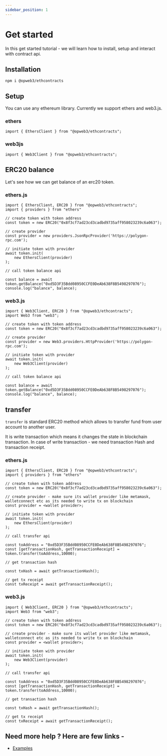 ```yaml
---
sidebar_position: 1
---
```


# Get started

In this get started tutorial - we will learn how to install, setup and interact with contract api. 

## Installation

```
npm i @opweb3/ethcontracts
```

## Setup

You can use any ethereum library. Currently we support ethers and web3.js.
### ethers

```
import { EthersClient } from "@opweb3/ethcontracts";
```

### web3js

```
import { Web3Client } from "@opweb3/ethcontracts";
```

## ERC20 balance

Let's see how we can get balance of an erc20 token.

### ethers.js

```
import { EthersClient, ERC20 } from "@opweb3/ethcontracts";
import { providers } from "ethers"

// create token with token address
const token = new ERC20("0x8f3cf7ad23cd3cadbd9735aff958023239c6a063");

// create provider
const provider = new providers.JsonRpcProvider('https://polygon-rpc.com');

// initiate token with provider
await token.init(
    new EthersClient(provider)
);

// call token balance api

const balance = await token.getBalance("0xd5D3F35Bdd08950CCFE0DeAb638F8B5498297076");
console.log("balance", balance);
```

### web3.js

```
import { Web3Client, ERC20 } from "@opweb3/ethcontracts";
import Web3 from "web3";

// create token with token address
const token = new ERC20("0x8f3cf7ad23cd3cadbd9735aff958023239c6a063");

// create provider
const provider = new Web3.providers.HttpProvider('https://polygon-rpc.com');

// initiate token with provider
await token.init(
    new Web3Client(provider)
);

// call token balance api

const balance = await token.getBalance("0xd5D3F35Bdd08950CCFE0DeAb638F8B5498297076");
console.log("balance", balance);
```

## transfer

`transfer` is standard ERC20 method which allows to transfer fund from user account to another user. 

It is write transaction which means it changes the state in blockchain transaction. In case of write transaction - we need transaction Hash and transaction receipt.

### ethers.js

```
import { EthersClient, ERC20 } from "@opweb3/ethcontracts";
import { providers } from "ethers"

// create token with token address
const token = new ERC20("0x8f3cf7ad23cd3cadbd9735aff958023239c6a063");

// create provider - make sure its wallet provider like metamask, walletconnect etc as its needed to write tx on blockchain
const provider = <wallet provider>;

// initiate token with provider
await token.init(
    new EthersClient(provider)
);

// call transfer api

const toAddress = "0xd5D3F35Bdd08950CCFE0DeAb638F8B5498297076";
const [getTransactionHash, getTransactionReceipt] = token.transfer(toAddress,10000);

// get transaction hash

const txHash = await getTransactionHash();

// get tx receipt
const txReceipt = await getTransactionReceipt();

```

### web3.js

```
import { Web3Client, ERC20 } from "@opweb3/ethcontracts";
import Web3 from "web3";

// create token with token address
const token = new ERC20("0x8f3cf7ad23cd3cadbd9735aff958023239c6a063");

// create provider - make sure its wallet provider like metamask, walletconnect etc as its needed to write tx on blockchain
const provider = <wallet provider>;

// initiate token with provider
await token.init(
    new Web3Client(provider)
);

// call transfer api

const toAddress = "0xd5D3F35Bdd08950CCFE0DeAb638F8B5498297076";
const [getTransactionHash, getTransactionReceipt] = token.transfer(toAddress,10000);

// get transaction hash

const txHash = await getTransactionHash();

// get tx receipt
const txReceipt = await getTransactionReceipt();
```

## Need more help ? Here are few links -

* [Examples](https://github.com/ujjwalguptaofficial/ethcontracts/tree/main/examples/) 
